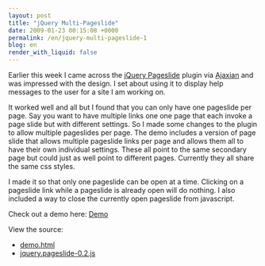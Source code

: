 ```yaml
---
layout: post
title: "jQuery Multi-Pageslide"
date: 2009-01-23 00:15:08 +0000
permalink: /en/jquery-multi-pageslide-1
blog: en
render_with_liquid: false
---
```


Earlier this week I came across the [jQuery Pageslide](http://halobrite.com/blog/jquery-pageslide/) plugin via
[Ajaxian](http://www.ajaxian.com/) and was impressed with the design. I set
about using it to display help messages to the user for a site I am working on.

It worked well and all but I found that you can only have one pageslide per
page. Say you want to have multiple links one one page that each invoke a page
slide but with different settings. So I made some changes to the plugin to
allow multiple pageslides per page. The demo includes a version of page slide
that allows multiple pageslide links per page and allows them all to have their
own individual settings. These all point to the same secondary page but could
just as well point to different pages. Currently they all share the same css
styles.

I made it so that only one pageslide can be open at a time. Clicking on a
pageslide link while a pageslide is already open will do nothing. I also
included a way to close the currently open pageslide from javascript.

Check out a demo here: [Demo](http://static.ianlewis.org/prod/demos/files/multi-pageslide/demo.html)

View the source:

- [demo.html](http://static.ianlewis.org/prod/demos/files/view-source/view-source.html#multi-pageslide/demo.html)
- [jquery.pageslide-0.2.js](http://static.ianlewis.org/prod/demos/files/view-source/view-source.html#multi-pageslide/jquery.pageslide-0.2.js)
